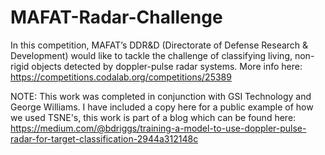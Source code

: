 # MAFAT-Radar-Challenge
In this competition, MAFAT’s DDR&amp;D (Directorate of Defense Research &amp; Development) would like to tackle the challenge of classifying living, non-rigid objects detected by doppler-pulse radar systems. More info here: https://competitions.codalab.org/competitions/25389 

NOTE: This work was completed in conjunction with GSI Technology and George Williams. I have included a copy here for a public example of how we used TSNE's, this work is part of a blog which can be found here: https://medium.com/@bdriggs/training-a-model-to-use-doppler-pulse-radar-for-target-classification-2944a312148c
